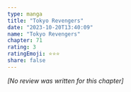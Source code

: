 ```yaml
---
type: manga
title: "Tokyo Revengers"
date: "2023-10-20T13:40:09"
name: "Tokyo Revengers"
chapter: 71
rating: 3
ratingEmoji: ⭐️⭐️⭐️
share: false
---
```


_[No review was written for this chapter]_
